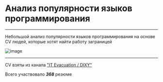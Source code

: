 # Анализ популярности языков программирования
---
Небольшой анализ популярности языков программирования на основе CV людей,
которые хотят найти работу заграницей

![image](https://user-images.githubusercontent.com/56071777/192913986-f18bf1fd-625b-4f8e-b643-e6f87593d85f.png)


---
CV взяты из канала ["IT Evacuation / DIXY"](https://t.me/joinchat/AAAAAE3nUawZ4YX6AtDCFg)

Всего участвовало ***368*** резюме


